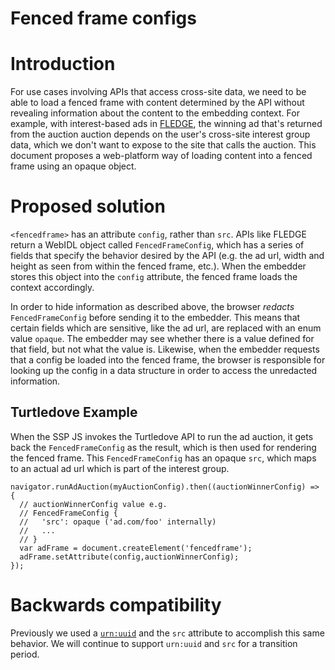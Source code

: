 # Fenced frame configs


# Introduction

For use cases involving APIs that access cross-site data, we need to be able to load a fenced frame with content determined by the API without revealing information about the content to the embedding context. For example, with interest-based ads in [FLEDGE](https://github.com/WICG/turtledove), the winning ad that's returned from the auction auction depends on the user's cross-site interest group data, which we don't want to expose to the site that calls the auction. This document proposes a web-platform way of loading content into a fenced frame using an opaque object.


# Proposed solution

`<fencedframe>` has an attribute `config`, rather than `src`. APIs like FLEDGE return a WebIDL object called `FencedFrameConfig`, which has a series of fields that specify the behavior desired by the API (e.g. the ad url, width and height as seen from within the fenced frame, etc.). When the embedder stores this object into the `config` attribute, the fenced frame loads the context accordingly.
  
In order to hide information as described above, the browser _redacts_ `FencedFrameConfig` before sending it to the embedder. This means that certain fields which are sensitive, like the ad url, are replaced with an enum value `opaque`. The embedder may see whether there is a value defined for that field, but not what the value is. Likewise, when the embedder requests that a config be loaded into the fenced frame, the browser is responsible for looking up the config in a data structure in order to access the unredacted information.

  
## Turtledove Example

When the SSP JS invokes the Turtledove API to run the ad auction, it gets back the `FencedFrameConfig` as the result, which is then used for rendering the fenced frame. This `FencedFrameConfig` has an opaque `src`, which maps to an actual ad url which is part of the interest group.


```
navigator.runAdAuction(myAuctionConfig).then((auctionWinnerConfig) => {
  // auctionWinnerConfig value e.g.
  // FencedFrameConfig {
  //   'src': opaque ('ad.com/foo' internally)
  //   ...
  // }
  var adFrame = document.createElement('fencedframe');
  adFrame.setAttribute(config,auctionWinnerConfig);
});
```

# Backwards compatibility
  
Previously we used a [`urn:uuid`](https://tools.ietf.org/html/rfc4122) and the `src` attribute to accomplish this same behavior. We will continue to support `urn:uuid` and `src` for a transition period.
